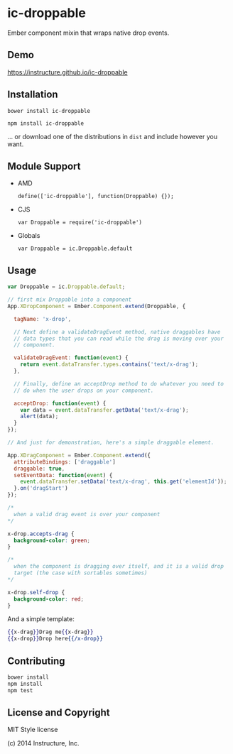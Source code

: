 ic-droppable
============

Ember component mixin that wraps native drop events.

Demo
----

https://instructure.github.io/ic-droppable

Installation
------------

`bower install ic-droppable`

`npm install ic-droppable`

... or download one of the distributions in `dist` and include however
you want.

Module Support
--------------

- AMD

  `define(['ic-droppable'], function(Droppable) {});`

- CJS

  `var Droppable = require('ic-droppable')`

- Globals

  `var Droppable = ic.Droppable.default`

Usage
-----

```js
var Droppable = ic.Droppable.default;

// first mix Droppable into a component
App.XDropComponent = Ember.Component.extend(Droppable, {

  tagName: 'x-drop',

  // Next define a validateDragEvent method, native draggables have
  // data types that you can read while the drag is moving over your
  // component.

  validateDragEvent: function(event) {
    return event.dataTransfer.types.contains('text/x-drag');
  },

  // Finally, define an acceptDrop method to do whatever you need to
  // do when the user drops on your component.

  acceptDrop: function(event) {
    var data = event.dataTransfer.getData('text/x-drag');
    alert(data);
  }
});

// And just for demonstration, here's a simple draggable element.

App.XDragComponent = Ember.Component.extend({
  attributeBindings: ['draggable']
  draggable: true,
  setEventData: function(event) {
    event.dataTransfer.setData('text/x-drag', this.get('elementId'));
  }.on('dragStart')
});
```

```css
/*
  when a valid drag event is over your component
*/

x-drop.accepts-drag {
  background-color: green;
}

/*
  when the component is dragging over itself, and it is a valid drop
  target (the case with sortables sometimes)
*/

x-drop.self-drop {
  background-color: red;
}
```

And a simple template:

```handlebars
{{x-drag}}Drag me{{x-drag}}
{{x-drop}}Drop here{{/x-drop}}
```

Contributing
------------

```sh
bower install
npm install
npm test
```

License and Copyright
---------------------

MIT Style license

(c) 2014 Instructure, Inc.


